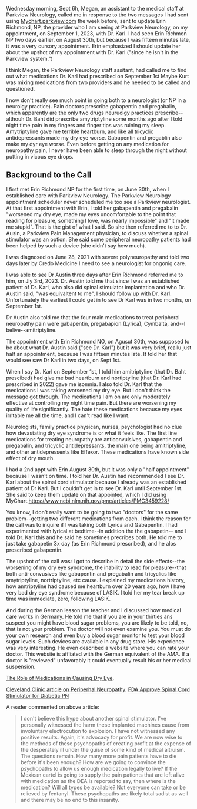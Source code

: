 Wednesday morning, Sept 6h, Megan, an assistant to the medical staff at Parkview Neurology, called me in response to the two messages I had sent using
[Mychart.parkview.com](https://mychart.parkview.com) the week before, sent to update Erin Richmond, NP, the provider who I am seeing at Parkview Neurology,
on my appointment, on September 1, 2023, with Dr. Karl. I had seen Erin Richmon NP two days earlier, on August 30th, but because I was
fifteen minutes late, it was a very cursory appointment. Erin emphasized I should update her about the upshot of my appointment with Dr. Karl ("since he isn't in the
Parkview system.")

I think Megan, the Parkview Neurology staff assitant, had called me to find out what medications Dr. Karl had prescribed on September 1st Maybe
Kurt was mixing medications from two providers and he needed to be called and questioned.

I now don't really see much point in going both to a neurologist (or NP in a neurolgy practice). Pain doctors prescribe gabapentin and pregabalin, which
apparently are the only two drugs neuruolgy practices prescribe--althouh Dr. Baht did prescribe amytriptyline some months ago after I told night time
pain in my fingers and finger tips was ruining my sleep. Amytriptyline gave me terrible heartburn, and like all tricyclic antidepressants made my
dry eye worse. Gabapentin and pregablin also make my dyr eye worse. Even before getting on any medication for neuropathy pain, I never have been able 
to sleep through the night without putting in vicous eye drops.

## Background to the Call

I first met Erin Richmond NP for the first time, on June 30th, when I established care with Parkview Neurology. The Parkview Neurology appointment scheduler
never scheduled me too see a Parkview neurologist. At that first appointment with Erin, I told her gabapentin and pregabalin "worsened my dry eye, made
my eyes uncomfortable to the point that reading for pleasure, something I love, was nearly impossible" and "it made me stupid". That is the gist of what I
said. So she then referred me to to Dr. Ausin, a Parkview Pain Management physician, to discuss whether a spinal stimulator was an option. She said some
peripheral neuropathy patients had been helped by such a device (she didn't say how much).

I was diagnosed on June 28, 2021 with severe polyneuropathy and told two days later by Credo Medicine I need to see a neurologist for ongonig care. 

I was able to see Dr Austin three days after Erin Richmond referred me to him, on Jly 3rd, 2023. Dr. Austin told me that since I was an established patient
of Dr. Karl, who also did spinal stimulator implantation and who Dr. Austin said, "was equivaltent to me", I should follow up with Dr. Karl.
Unfortunately the earliest I could get in to see Dr Karl was in two months, on September 1st. 

Dr Austin also told me that the four main medications to treat peripheral neuropathy pain were  gabapentin, pregabapion (Lyrica), Cymbalta, and--I belive--amitriptyline. 

The appointment with Erin Richmond NO, on Agusut 30th, was supposed to be about what Dr. Austin said ("see Dr. Karl") but it was very brief,
reallu just half an appointment, because I was fifteen minutes late. It told her that would see saw Dr Karl in two days, on Sept 1st.

When I say Dr. Karl on September 1st, I told him amitriptyline (that Dr. Baht prescibed) had give me bad heartburn and nortiptyline (that Dr. Karl
had prescribed in 2022) gave me isomnia. I also told Dr. Karl that the medications I was taking worsened my dry eye. But I don't think the message
got through. The medications I am on are only moderately effective at controlling my night time pain. But there are worsening my quality of life
significantly. The hate these medications because my eyes irritable me all the time, and I can't read like I want.

Neurologists, family practice physican, nurses, psychologist had no clue how devastating dry eye syndrome is or what it feels like.
The first line medications for treating neuropathy are anticonvulsives, gabapentin and pregabalin, and tricyclic antidepressants, the main one
being amitriptyline, and other antidepressents like Effexor. These medications have known side effect of dry mouth.

I had a 2nd appt with Erin August 30th, but it was only a "half appointment" because I wasn't on time. I told her Dr. Austin had recommended
I see Dr. Karl about the spinal cord stimulator because I already was an established patient of Dr Karl. But I couldn't get in to see
Dr. Karl until September 1st. She said to keep them update on that appointed, which I did using MyChart.https://www.ncbi.nlm.nih.gov/pmc/articles/PMC3459228/

You know, I don't really want to be going to two "doctors" for the same problem--getting two different medications from each. I think the reason
for the call was to inquire if I was taking both Lyrica and Gabapentin. I had experimented with lyrical at bedtime--in addition the the gabapetin--
and I told Dr. Karl this and he said he sometimes precribes both. He told me to just take gabapetin 3x day (as Erin Richmond prescribed), and he
alos prescribed gabapentin.

The upshot of the call was: I got to describe in detail the side effects--the worsening of my dry eye syndrome, the inability to read for
pleasure--that both anti-convusives like gabapentin and pregabalin and tricyclics like amytriptyline, nortriptyline, etc cause. 
I explained my medications history, how amtriptyline had caused me heartburn over 20 years ago, how I
have very bad dry eye syndrome because of LASIK. I told her my tear break up time was immediate, zero, following LASIK.

And during the German lesson the teacher and I discussed how medical care works in Germany. He told me that if you are in your
thirties ans suspect you might have blood sugar problems, you are likely to be told, no, that is not your problem.
The doctor will not even examine you. You must do your own research and even buy a blood sugar monitor to test your blood sugar
levels. Such devices are available in any drug store. His experience was very interesting. He even described a website where you can
rate your doctor. This website is affliated with the German equivalent of the AMA. If a doctor is "reviewed" unfavorably it
could eventually result his or her medical suspension.

[The Role of Medications in Causing Dry Eye](https://www.ncbi.nlm.nih.gov/pmc/articles/PMC3459228/).

[Cleveland Clinic article on Periperhal Neuropathy](https://my.clevelandclinic.org/health/diseases/14737-peripheral-neuropathy#management-and-treatment).
[FDA Approve Spinal Cord Stimulator for Diabetic PN](https://www.painnewsnetwork.org/stories/2021/7/27/nbsp-fda-approves-spinal-cord-stimulator-for-diabetic-neuropathy)

A reader commented on above article:

> I don't believe this hype about another spinal stimulator. I've personally witnessed the harm these implanted machines cause from involuntary
electrocution to explosion. I have not witnessed any positive results. Again, it's advocacy for profit. We are now wise to the methods of these
psychopaths of creating profit at the expense of the desperately ill under the guise of some kind of medical altruism. The questions remain.
How many more pain patients have to die before it's been enough? How are we going to convince the psychopaths to allow us enough medication
legally to live? If the Mexican cartel is going to supply the pain patients that are left alive with medication as the DEA is reported to say, then where is the medication? Will all types be available? Not everyone can take or be relieved by fentanyl. These psychopaths are likely total sadist as well and there may be no end to this insanity.
